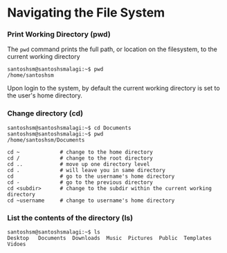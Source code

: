 # Navigating the File System

### Print Working Directory (pwd) 
The ```pwd``` command prints the full path, or location on the filesystem, to the current working directory

```console
santoshsm@santoshsmalagi:~$ pwd
/home/santoshsm
```
Upon login to the system, by default the current working directory is set to the user's home directory.

### Change directory (cd)

```console
santoshsm@santoshsmalagi:~$ cd Documents
santoshsm@santoshsmalagi:~$ pwd
/home/santoshsm/Documents
```

```Shell
cd ~             # change to the home directory
cd /             # change to the root directory
cd ..            # move up one directory level
cd .             # will leave you in same directory
cd               # go to the username's home directory
cd -             # go to the previous directory
cd <subdir>      # change to the subdir within the current working directory
cd ~username     # change to username's home directory
```

### List the contents of the directory (ls)
```console
santoshsm@santoshsmalagi:~$ ls
Desktop   Documents  Downloads  Music  Pictures  Public  Templates  Vidoes
```

